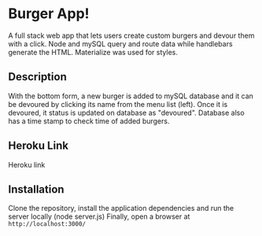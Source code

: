 # Burger App!
A full stack web app that lets users create custom burgers and devour them with a click. Node and mySQL query and route data while handlebars generate the HTML. Materialize was used for styles.
## Description

With the bottom form, a new burger is added to mySQL database and it can be devoured by clicking its name from the menu list (left). Once it is devoured, it status is updated on database as "devoured". Database also has a time stamp to check time of added burgers.

## Heroku Link

Heroku link

## Installation

Clone the repository, install the application dependencies and run the server locally (node server.js)
Finally, open a browser at `http://localhost:3000/`
	






